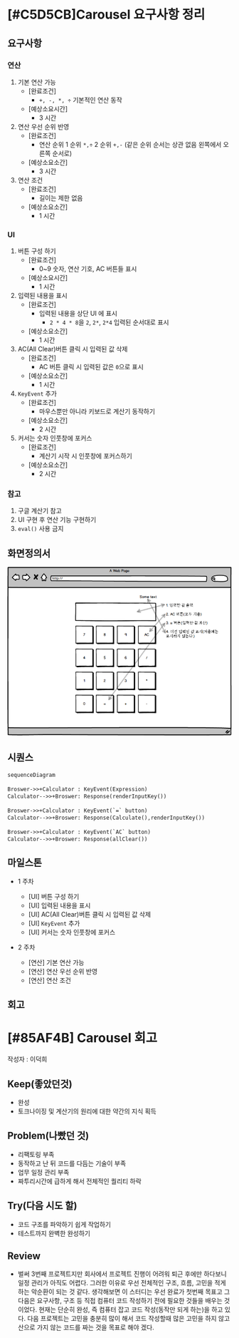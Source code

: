 # [#C5D5CB]Carousel 요구사항 정리

## 요구사항

### 연산

1.  기본 연산 가능
    * [완료조건]
      * `+, -, *, ÷` 기본적인 연산 동작
    * [예상소요시간]
      * 3 시간
2.  연산 우선 순위 반영
    * [완료조건]
      * 연산 순위 1 순위 `*,÷` 2 순위 `+,-` (같은 순위 순서는 상관 없음 왼쪽에서 오른쪽 순서로)
    * [예상소요소간]
      * 3 시간
3.  연산 조건
    * [완료조건]
      <!-- * 나눗셈(/)는 정수만 취급 ??? -->
      * 길이는 제한 없음
    * [예상소요소간]
      * 1 시간

### UI

1.  버튼 구성 하기
    * [완료조건]
      * 0~9 숫자, 연산 기호, AC 버튼들 표시
    * [예상소요시간]
      * 1 시간
2.  입력된 내용을 표시
    * [완료조건]
      * 입력된 내용을 상단 UI 에 표시
        * `2 * 4 * 8`을 `2`, `2*`, `2*4` 입력된 순서대로 표시
    * [예상소요소간]
      * 1 시간
3.  AC(All Clear)버튼 클릭 시 입력된 값 삭제
    * [완료조건]
      * AC 버튼 클릭 시 입력된 값은 `0`으로 표시
    * [예상소요소간]
      * 1 시간
4.  `KeyEvent` 추가
    * [완료조건]
      * 마우스뿐만 아니라 키보드로 계산기 동작하기
    * [예상소요소간]
      * 2 시간
5.  커서는 숫자 인풋창에 포커스
    * [완료조건]
      * 계산기 시작 시 인풋창에 포커스하기
    * [예상소요소간]
      * 2 시간

### 참고

1.  구글 계산기 참고
2.  UI 구현 후 연산 기능 구현하기
3.  `eval()` 사용 금지

## 화면정의서

![화면정의서](./images/caluUI.png)

## 시퀀스

<!-- `![시퀀스](./images/sequence.png)` -->

```mermaid
sequenceDiagram

Broswer->>+Calculator : KeyEvent(Expression)
Calculator-->>+Broswer: Response(renderInputKey())

Broswer->>+Calculator : KeyEvent(`=` button)
Calculator-->>+Broswer: Response(Calculate(),renderInputKey())

Broswer->>+Calculator : KeyEvent(`AC` button)
Calculator-->>+Broswer: Response(allClear())
```

## 마일스톤

* 1 주차

  * [UI] 버튼 구성 하기
  * [UI] 입력된 내용을 표시
  * [UI] AC(All Clear)버튼 클릭 시 입력된 값 삭제
  * [UI] `KeyEvent` 추가
  * [UI] 커서는 숫자 인풋창에 포커스

- 2 주차

  * [연산] 기본 연산 가능
  * [연산] 연산 우선 순위 반영
  * [연산] 연산 조건

## 회고

# [#85AF4B] Carousel 회고
작성자 : 이덕희

## Keep(좋았던것)
- 완성
- 토크나이징 및 계산기의 원리에 대한 약간의 지식 획득

## Problem(나빴던 것)
- 리팩토링 부족
- 동작하고 난 뒤 코드를 다듬는 기술이 부족
- 업무 일정 관리 부족
- 짜투리시간에 급하게 해서 전체적인 퀄리티 하락

## Try(다음 시도 할)
- 코드 구조를 파악하기 쉽게 작업하기
- 테스트까지 완벽한 완성하기

## Review
- 벌써 3번째 프로젝트지만 회사에서 프로젝트 진행이 어려워 퇴근 후에만 하다보니 일정 관리가 아직도 어렵다. 그러한 이유로 우선 전체적인 구조, 흐름, 고민을 적게 하는 악순환이 되는 것 같다. 생각해보면 이 스터디는 우선 완료가 첫번째 목표고 그 다음은 요구사항, 구조 등 직접 컴퓨터 코드 작성하기 전에 필요한 것들을 배우는 것이었다. 현재는 단순히 완성, 즉 컴퓨터 잡고 코드 작성(동작만 되게 하는)을 하고 있다. 다음 프로젝트는 고민을 충분히 많이 해서 코드 작성할때 많은 고민을 하지 않고 산으로 가지 않는 코드를 짜는 것을 목표로 해야 겠다.